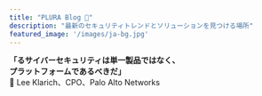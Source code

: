 ```yaml
---
title: "PLURA Blog 🌱"
description: "最新のセキュリティトレンドとソリューションを見つける場所"
featured_image: '/images/ja-bg.jpg'
---
```


**「るサイバーセキュリティは単一製品ではなく、**  
**プラットフォームであるべきだ」**  
📢 Lee Klarich、CPO、Palo Alto Networks
